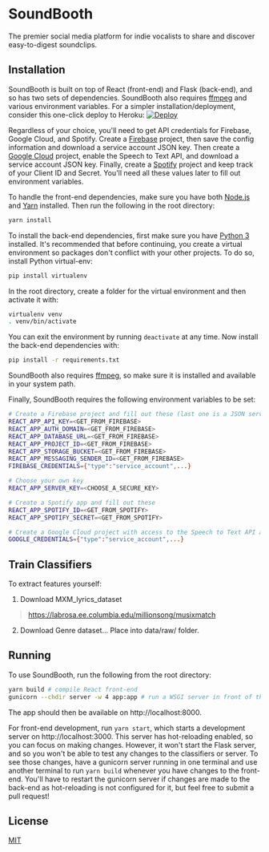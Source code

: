 # SoundBooth

The premier social media platform for indie vocalists to share and discover easy-to-digest soundclips.

## Installation

SoundBooth is built on top of React (front-end) and Flask (back-end), and so has two sets of dependencies. SoundBooth also requires [ffmpeg](http://ffmpeg.org/download.html) and various environment variables. For a simpler installation/deployment, consider this one-click deploy to Heroku: [![Deploy](https://www.herokucdn.com/deploy/button.svg)](https://heroku.com/deploy)

Regardless of your choice, you'll need to get API credentials for Firebase, Google Cloud, and Spotify. Create a [Firebase](https://console.firebase.google.com) project, then save the config information and download a service account JSON key. Then create a [Google Cloud](https://console.developers.google.com) project, enable the Speech to Text API, and download a service account JSON key. Finally, create a [Spotify](https://developer.spotify.com/dashboard) project and keep track of your Client ID and Secret. You'll need all these values later to fill out environment variables.

To handle the front-end dependencies, make sure you have both [Node.js](https://nodejs.org/en/download/) and [Yarn](https://yarnpkg.com/lang/en/docs/install) installed. Then run the following in the root directory:

```bash
yarn install
```

To install the back-end dependencies, first make sure you have [Python 3](https://www.python.org/downloads/) installed. It's recommended that before continuing, you create a virtual environment so packages don't conflict with your other projects. To do so, install Python virtual-env:

```bash
pip install virtualenv
```

In the root directory, create a folder for the virtual environment and then activate it with:

```bash
virtualenv venv
. venv/bin/activate
```

You can exit the environment by running `deactivate` at any time. Now install the back-end dependencies with:

```bash
pip install -r requirements.txt
```

SoundBooth also requires [ffmpeg](http://ffmpeg.org/download.html), so make sure it is installed and available in your system path.

Finally, SoundBooth requires the following environment variables to be set:

```bash
# Create a Firebase project and fill out these (last one is a JSON service account credential)
REACT_APP_API_KEY=<GET_FROM_FIREBASE>
REACT_APP_AUTH_DOMAIN=<GET_FROM_FIREBASE>
REACT_APP_DATABASE_URL=<GET_FROM_FIREBASE>
REACT_APP_PROJECT_ID=<GET_FROM_FIREBASE>
REACT_APP_STORAGE_BUCKET=<GET_FROM_FIREBASE>
REACT_APP_MESSAGING_SENDER_ID=<GET_FROM_FIREBASE>
FIREBASE_CREDENTIALS={"type":"service_account",...}

# Choose your own key
REACT_APP_SERVER_KEY=<CHOOSE_A_SECURE_KEY>

# Create a Spotify app and fill out these
REACT_APP_SPOTIFY_ID=<GET_FROM_SPOTIFY>
REACT_APP_SPOTIFY_SECRET=<GET_FROM_SPOTIFY>

# Create a Google Cloud project with access to the Speech to Text API and get a JSON service account credential
GOOGLE_CREDENTIALS={"type":"service_account",...}
```

## Train Classifiers

To extract features yourself:
1. Download MXM_lyrics_dataset
> https://labrosa.ee.columbia.edu/millionsong/musixmatch
2. Download Genre dataset...
Place into data/raw/ folder.

## Running

To use SoundBooth, run the following from the root directory:

```bash
yarn build # compile React front-end
gunicorn --chdir server -w 4 app:app # run a WSGI server in front of the Flask application
```

The app should then be available on http://localhost:8000.

For front-end development, run `yarn start`, which starts a development server on http://localhost:3000. This server has hot-reloading enabled, so you can focus on making changes. However, it won't start the Flask server, and so you won't be able to test any changes to the classifiers or server. To see those changes, have a gunicorn server running in one terminal and use another terminal to run `yarn build` whenever you have changes to the front-end. You'll have to restart the gunicorn server if changes are made to the back-end as hot-reloading is not configured for it, but feel free to submit a pull request!

## License
[MIT](https://choosealicense.com/licenses/mit/)
